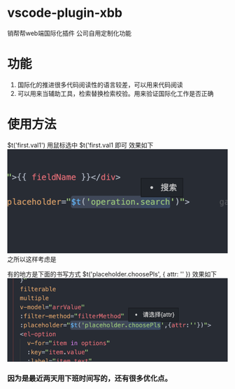 <!--
 * @Author: jing.chen
 * @Date: 2020-04-16 11:24:27
 * @LastEditors: jing.chen
 * @LastEditTime: 2020-04-23 13:35:08
 * @Description: 
 -->
# vscode-plugin-xbb
销帮帮web端国际化插件
公司自用定制化功能
# 功能
1. 国际化的推进很多代码阅读性的语言较差，可以用来代码阅读
2. 可以用来当辅助工具，检索替换检索校验。用来验证国际化工作是否正确
# 使用方法
$t('first.val1')
 用鼠标选中  $t('first.val1  即可
效果如下
![image](https://github.com/chenjing0823/vscode-plugin-xbb/blob/master/img/QQ20200423-132646%402x.png)
之所以这样考虑是

有的地方是下面的书写方式
 $t('placeholder.choosePls', { attr: '' })
效果如下
![image](https://github.com/chenjing0823/vscode-plugin-xbb/blob/master/img/QQ20200423-132631%402x.png)
### 因为是最近两天用下班时间写的，还有很多优化点。

 